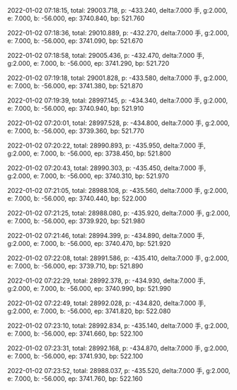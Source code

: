 2022-01-02 07:18:15, total: 29003.718, p: -433.240, delta:7.000 手, g:2.000, e: 7.000, b: -56.000, ep: 3740.840, bp: 521.760

2022-01-02 07:18:36, total: 29010.889, p: -432.270, delta:7.000 手, g:2.000, e: 7.000, b: -56.000, ep: 3741.090, bp: 521.670

2022-01-02 07:18:58, total: 29005.436, p: -432.470, delta:7.000 手, g:2.000, e: 7.000, b: -56.000, ep: 3741.290, bp: 521.720

2022-01-02 07:19:18, total: 29001.828, p: -433.580, delta:7.000 手, g:2.000, e: 7.000, b: -56.000, ep: 3741.380, bp: 521.870

2022-01-02 07:19:39, total: 28997.145, p: -434.340, delta:7.000 手, g:2.000, e: 7.000, b: -56.000, ep: 3740.940, bp: 521.910

2022-01-02 07:20:01, total: 28997.528, p: -434.800, delta:7.000 手, g:2.000, e: 7.000, b: -56.000, ep: 3739.360, bp: 521.770

2022-01-02 07:20:22, total: 28990.893, p: -435.950, delta:7.000 手, g:2.000, e: 7.000, b: -56.000, ep: 3738.450, bp: 521.800

2022-01-02 07:20:43, total: 28990.303, p: -435.450, delta:7.000 手, g:2.000, e: 7.000, b: -56.000, ep: 3740.310, bp: 521.970

2022-01-02 07:21:05, total: 28988.108, p: -435.560, delta:7.000 手, g:2.000, e: 7.000, b: -56.000, ep: 3740.440, bp: 522.000

2022-01-02 07:21:25, total: 28988.080, p: -435.920, delta:7.000 手, g:2.000, e: 7.000, b: -56.000, ep: 3739.920, bp: 521.980

2022-01-02 07:21:46, total: 28994.399, p: -434.890, delta:7.000 手, g:2.000, e: 7.000, b: -56.000, ep: 3740.470, bp: 521.920

2022-01-02 07:22:08, total: 28991.586, p: -435.410, delta:7.000 手, g:2.000, e: 7.000, b: -56.000, ep: 3739.710, bp: 521.890

2022-01-02 07:22:29, total: 28992.378, p: -434.930, delta:7.000 手, g:2.000, e: 7.000, b: -56.000, ep: 3740.990, bp: 521.990

2022-01-02 07:22:49, total: 28992.028, p: -434.820, delta:7.000 手, g:2.000, e: 7.000, b: -56.000, ep: 3741.820, bp: 522.080

2022-01-02 07:23:10, total: 28992.834, p: -435.140, delta:7.000 手, g:2.000, e: 7.000, b: -56.000, ep: 3741.660, bp: 522.100

2022-01-02 07:23:31, total: 28992.168, p: -434.870, delta:7.000 手, g:2.000, e: 7.000, b: -56.000, ep: 3741.930, bp: 522.100

2022-01-02 07:23:52, total: 28988.037, p: -435.520, delta:7.000 手, g:2.000, e: 7.000, b: -56.000, ep: 3741.760, bp: 522.160